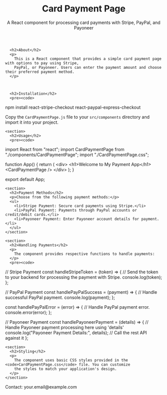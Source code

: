 <!DOCTYPE html>
<html lang="en">

<head>
   
  <meta charset="UTF-8">
  <meta name="viewport" content="width=device-width, initial-scale=1.0">
  <link rel="stylesheet" href="style.css">
</head>

<body>
  <header>
    <h1>Card Payment Page</h1>
    <p>A React component for processing card payments with Stripe, PayPal, and Payoneer</p>
  </header>

  <main>
    
      <h2>About</h2>
      <p>
        This is a React component that provides a simple card payment page with options to pay using Stripe,
        PayPal, or Payoneer. Users can enter the payment amount and choose their preferred payment method.
      </p>
    

    
      <h2>Installation</h2>
      <pre><code>
npm install react-stripe-checkout react-paypal-express-checkout
      </code></pre>
      <p>Copy the <code>CardPaymentPage.js</code> file to your <code>src/components</code> directory and import it
        into your project.</p>
    

    <section>
      <h2>Usage</h2>
      <pre><code>
import React from "react";
import CardPaymentPage from "./components/CardPaymentPage";
import "./CardPaymentPage.css";

function App() {
  return (
    &lt;div&gt;
      &lt;h1&gt;Welcome to My Payment App&lt;/h1&gt;
      &lt;CardPaymentPage /&gt;
    &lt;/div&gt;
  );
}

export default App;
      </code></pre>
    </section>

    <section>
      <h2>Payment Methods</h2>
      <p>Choose from the following payment methods:</p>
      <ul>
        <li>Stripe Payment: Secure card payments using Stripe.</li>
        <li>PayPal Payment: Payments through PayPal accounts or credit/debit cards.</li>
        <li>Payoneer Payment: Enter Payoneer account details for payment.</li>
      </ul>
    </section>

    <section>
      <h2>Handling Payments</h2>
      <p>
        The component provides respective functions to handle payments:
      </p>
      <pre><code>
// Stripe Payment
const handleStripeToken = (token) => {
  // Send the token to your backend for processing the payment with Stripe.
  console.log(token);
};

// PayPal Payment
const handlePayPalSuccess = (payment) => {
  // Handle successful PayPal payment.
  console.log(payment);
};

const handlePayPalError = (error) => {
  // Handle PayPal payment error.
  console.error(error);
};

// Payoneer Payment
const handlePayoneerPayment = (details) => {
  // Handle Payoneer payment processing here using 'details'
  console.log("Payoneer Payment Details:", details);
  // Call the rest API against it
};
      </code></pre>
    </section>

    <section>
      <h2>Styling</h2>
      <p>
        The component uses basic CSS styles provided in the <code>CardPaymentPage.css</code> file. You can customize
        the styles to match your application's design.
      </p>
    </section>

  </main>

  <footer>
    <p>Contact: your.email@example.com</p>
  </footer>

</body>

</html>
